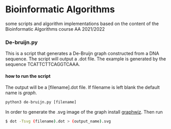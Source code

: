 # Bioinformatic Algorithms

some scripts and algorithm implementations based on the content of the Bioinformatic Algorithms course AA 2021/2022 

### De-bruijn.py
This is a script that generates a De-Bruijn graph constructed from a DNA sequence. 
The script will output a .dot file.
The example is generated by the sequence TCATTCTTCAGGTCAAA.
#### how to run the script
The output will be a \[filename\].dot file. If filename is left blank the default name is *graph*.
```python
python3 de-bruijn.py [filename]
```

In order to generate the .svg image of the graph install [graphwiz](https://graphviz.org). 
Then run 
```bash
$ dot -Tsvg (filename).dot > (output_name).svg
```

